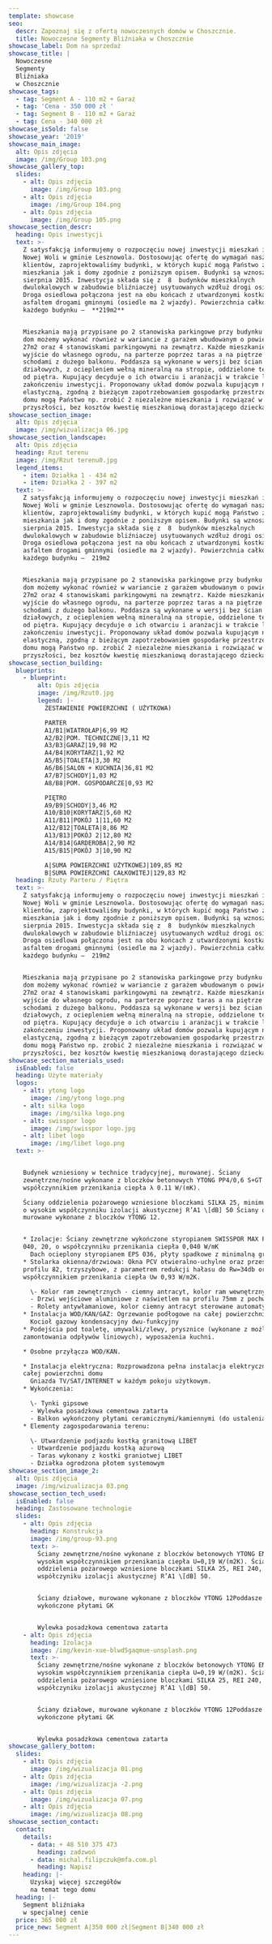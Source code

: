 ```yaml
---
template: showcase
seo:
  descr: Zapoznaj się z ofertą nowoczesnych domów w Choszcznie.
  title: Nowoczesne Segmenty Bliźniaka w Choszcznie
showcase_label: Dom na sprzedaż
showcase_title: |
  Nowoczesne
  Segmenty
  Bliźniaka
  w Choszcznie
showcase_tags:
  - tag: Segment A - 110 m2 + Garaż
  - tag: 'Cena - 350 000 zł '
  - tag: Segment B - 110 m2 + Garaż
  - tag: Cena - 340 000 zł
showcase_isSold: false
showcase_year: '2019'
showcase_main_image:
  alt: Opis zdjęcia
  image: /img/Group 103.png
showcase_gallery_top:
  slides:
    - alt: Opis zdjęcia
      image: /img/Group 103.png
    - alt: Opis zdjęcia
      image: /img/Group 104.png
    - alt: Opis zdjęcia
      image: /img/Group 105.png
showcase_section_descr:
  heading: Opis inwestycji
  text: >-
    Z satysfakcją informujemy o rozpoczęciu nowej inwestycji mieszkań i domów w
    Nowej Woli w gminie Lesznowola. Dostosowując ofertę do wymagań naszych
    klientów, zaprojektowaliśmy budynki, w których kupić mogą Państwo zarówno
    mieszkania jak i domy zgodnie z poniższym opisem. Budynki są wznoszone od
    sierpnia 2015. Inwestycja składa się z  8  budynków mieszkalnych
    dwulokalowych w zabudowie bliźniaczej usytuowanych wzdłuż drogi osiedlowej.
    Droga osiedlowa połączona jest na obu końcach z utwardzonymi kostką i
    asfaltem drogami gminnymi (osiedle ma 2 wjazdy). Powierzchnia całkowita
    każdego budynku –  **219m2**


    Mieszkania mają przypisane po 2 stanowiska parkingowe przy budynku natomiast
    dom możemy wykonać również w wariancie z garażem wbudowanym o powierzchni
    27m2 oraz 4 stanowiskami parkingowymi na zewnątrz. Każde mieszkanie ma
    wyjście do własnego ogrodu, na parterze poprzez taras a na piętrze -
    schodami z dużego balkonu. Poddasza są wykonane w wersji bez ścian
    działowych, z ociepleniem wełną mineralną na stropie, oddzielone termicznie
    od piętra. Kupujący decyduje o ich otwarciu i aranżacji w trakcie lub po
    zakończeniu inwestycji. Proponowany układ domów pozwala kupującym na
    elastyczną, zgodną z bieżącym zapotrzebowaniem gospodarkę przestrzenią. Z
    domu mogą Państwo np. zrobić 2 niezależne mieszkania i rozwiązać w
    przyszłości, bez kosztów kwestię mieszkaniową dorastającego dziecka
showcase_section_image:
  alt: Opis zdjęcia
  image: /img/wizualizacja 06.jpg
showcase_section_landscape:
  alt: Opis zdjęcia
  heading: Rzut terenu
  image: /img/Rzut terenu0.jpg
  legend_items:
    - item: Działka 1 - 434 m2
    - item: Działka 2 - 397 m2
  text: >-
    Z satysfakcją informujemy o rozpoczęciu nowej inwestycji mieszkań i domów w
    Nowej Woli w gminie Lesznowola. Dostosowując ofertę do wymagań naszych
    klientów, zaprojektowaliśmy budynki, w których kupić mogą Państwo zarówno
    mieszkania jak i domy zgodnie z poniższym opisem. Budynki są wznoszone od
    sierpnia 2015. Inwestycja składa się z  8  budynków mieszkalnych
    dwulokalowych w zabudowie bliźniaczej usytuowanych wzdłuż drogi osiedlowej.
    Droga osiedlowa połączona jest na obu końcach z utwardzonymi kostką i
    asfaltem drogami gminnymi (osiedle ma 2 wjazdy). Powierzchnia całkowita
    każdego budynku –  219m2


    Mieszkania mają przypisane po 2 stanowiska parkingowe przy budynku natomiast
    dom możemy wykonać również w wariancie z garażem wbudowanym o powierzchni
    27m2 oraz 4 stanowiskami parkingowymi na zewnątrz. Każde mieszkanie ma
    wyjście do własnego ogrodu, na parterze poprzez taras a na piętrze -
    schodami z dużego balkonu. Poddasza są wykonane w wersji bez ścian
    działowych, z ociepleniem wełną mineralną na stropie, oddzielone termicznie
    od piętra. Kupujący decyduje o ich otwarciu i aranżacji w trakcie lub po
    zakończeniu inwestycji. Proponowany układ domów pozwala kupującym na
    elastyczną, zgodną z bieżącym zapotrzebowaniem gospodarkę przestrzenią. Z
    domu mogą Państwo np. zrobić 2 niezależne mieszkania i rozwiązać w
    przyszłości, bez kosztów kwestię mieszkaniową dorastającego dziecka
showcase_section_building:
  blueprints:
    - blueprint:
        alt: Opis zdjęcia
        image: /img/Rzut0.jpg
        legend: |-
          ZESTAWIENIE POWIERZCHNI ( UŻYTKOWA)

          PARTER
          A1/B1|WIATROŁAP|6,99 M2
          A2/B2|POM. TECHNICZNE|3,11 M2
          A3/B3|GARAŻ|19,98 M2
          A4/B4|KORYTARZ|1,92 M2
          A5/B5|TOALETA|3,30 M2
          A6/B6|SALON + KUCHNIA|36,81 M2
          A7/B7|SCHODY|1,03 M2
          A8/B8|POM. GOSPODARCZE|0,93 M2

          PIĘTRO
          A9/B9|SCHODY|3,46 M2
          A10/B10|KORYTARZ|5,60 M2
          A11/B11|POKÓJ 1|11,60 M2
          A12/B12|TOALETA|8,86 M2
          A13/B13|POKÓJ 2|12,80 M2
          A14/B14|GARDEROBA|2,90 M2
          A15/B15|POKÓJ 3|10,90 M2

          A|SUMA POWIERZCHNI UŻYTKOWEJ|109,85 M2
          B|SUMA POWIERZCHNI CAŁKOWITEJ|129,83 M2
  heading: Rzuty Parteru / Piętra
  text: >-
    Z satysfakcją informujemy o rozpoczęciu nowej inwestycji mieszkań i domów w
    Nowej Woli w gminie Lesznowola. Dostosowując ofertę do wymagań naszych
    klientów, zaprojektowaliśmy budynki, w których kupić mogą Państwo zarówno
    mieszkania jak i domy zgodnie z poniższym opisem. Budynki są wznoszone od
    sierpnia 2015. Inwestycja składa się z  8  budynków mieszkalnych
    dwulokalowych w zabudowie bliźniaczej usytuowanych wzdłuż drogi osiedlowej.
    Droga osiedlowa połączona jest na obu końcach z utwardzonymi kostką i
    asfaltem drogami gminnymi (osiedle ma 2 wjazdy). Powierzchnia całkowita
    każdego budynku –  219m2


    Mieszkania mają przypisane po 2 stanowiska parkingowe przy budynku natomiast
    dom możemy wykonać również w wariancie z garażem wbudowanym o powierzchni
    27m2 oraz 4 stanowiskami parkingowymi na zewnątrz. Każde mieszkanie ma
    wyjście do własnego ogrodu, na parterze poprzez taras a na piętrze -
    schodami z dużego balkonu. Poddasza są wykonane w wersji bez ścian
    działowych, z ociepleniem wełną mineralną na stropie, oddzielone termicznie
    od piętra. Kupujący decyduje o ich otwarciu i aranżacji w trakcie lub po
    zakończeniu inwestycji. Proponowany układ domów pozwala kupującym na
    elastyczną, zgodną z bieżącym zapotrzebowaniem gospodarkę przestrzenią. Z
    domu mogą Państwo np. zrobić 2 niezależne mieszkania i rozwiązać w
    przyszłości, bez kosztów kwestię mieszkaniową dorastającego dziecka
showcase_section_materials_used:
  isEnabled: false
  heading: Użyte materiały
  logos:
    - alt: ytong logo
      image: /img/ytong logo.png
    - alt: silka logo
      image: /img/silka logo.png
    - alt: swisspor logo
      image: /img/swisspor logo.jpg
    - alt: libet logo
      image: /img/libet logo.png
  text: >-


    Budynek wzniesiony w technice tradycyjnej, murowanej. Ściany
    zewnętrzne/nośne wykonane z bloczków betonowych YTONG PP4/0,6 S+GT z wysokim
    współczynnikiem przenikania ciepła λ 0.11 W/(mK).

    Ściany oddzielenia pożarowego wzniesione bloczkami SILKA 25, minimum REI 60,
    o wysokim współczynniku izolacji akustycznej R’A1 \[dB] 50 Ściany działowe,
    murowane wykonane z bloczków YTONG 12.


    * Izolacje: Ściany zewnętrzne wykończone styropianem SWISSPOR MAX FASADA
    040, 20, o współczynniku przenikania ciepła 0,040 W/mK
      Dach ocieplony styropianem EPS 036, płyty spadkowe z minimalną grubością 20 cm
    * Stolarka okienna/drzwiowa: Okna PCV otwieralno-uchylne oraz przesuwne o
    profilu 82, trzyszybowe, z parametrem redukcji hałasu do Rw=34db oraz
    współczynnikiem przenikania ciepła Uw 0,93 W/m2K.

      \- Kolor ram zewnętrznych - ciemny antracyt, kolor ram wewnętrznych - biały.
      - Drzwi wejściowe aluminiowe z naświetlem na profilu 75mm z pochwytem.
      - Rolety antywłamaniowe, kolor ciemny antracyt sterowane automatycznie z wnętrza domu.
    * Instalacja WOD/KAN/GAZ: Ogrzewanie podłogowe na całej powierzchni domu
      Kocioł gazowy kondensacyjny dwu-funkcyjny
    * Podejścia pod toaletę, umywalki/zlewy, prysznice (wykonane z możliwością
    zamontowania odpływów liniowych), wyposażenia kuchni.

    * Osobne przyłącza WOD/KAN.

    * Instalacja elektryczna: Rozprowadzona pełna instalacja elektryczna po
    całej powierzchni domu
      Gniazda TV/SAT/INTERNET w każdym pokoju użytkowym.
    * Wykończenia:

      \- Tynki gipsowe
      - Wylewka posadzkowa cementowa zatarta
      - Balkon wykończony płytami ceramicznymi/kamiennymi (do ustalenia z inwestorem)
    * Elementy zagospodarowania terenu:

      \- Utwardzenie podjazdu kostką granitową LIBET
      - Utwardzenie podjazdu kostką ażurową
      - Taras wykonany z kostki graniotwej LIBET
      - Działka ogrodzona płotem systemowym
showcase_section_image_2:
  alt: Opis zdjęcia
  image: /img/wizualizacja 03.png
showcase_section_tech_used:
  isEnabled: false
  heading: Zastosowane technologie
  slides:
    - alt: Opis zdjęcia
      heading: Konstrukcja
      image: /img/group-93.png
      text: >-
        Ściany zewnętrzne/nośne wykonane z bloczków betonowych YTONG ENERGA 24 z
        wysokim współczynnikiem przenikania ciepła U=0,19 W/(m2K). Ściany
        oddzielenia pożarowego wzniesione bloczkami SILKA 25, REI 240, o wysokim
        współczyniku izolacji akustycznej R’A1 \[dB] 50.


        Ściany działowe, murowane wykonane z bloczków YTONG 12Poddasze
        wykończone płytami GK


        Wylewka posadzkowa cementowa zatarta
    - alt: Opis zdjęcia
      heading: Izolacja
      image: /img/kevin-xue-blwd5gaqmue-unsplash.png
      text: >-
        Ściany zewnętrzne/nośne wykonane z bloczków betonowych YTONG ENERGA 24 z
        wysokim współczynnikiem przenikania ciepła U=0,19 W/(m2K). Ściany
        oddzielenia pożarowego wzniesione bloczkami SILKA 25, REI 240, o wysokim
        współczyniku izolacji akustycznej R’A1 \[dB] 50.


        Ściany działowe, murowane wykonane z bloczków YTONG 12Poddasze
        wykończone płytami GK


        Wylewka posadzkowa cementowa zatarta
showcase_gallery_bottom:
  slides:
    - alt: Opis zdjęcia
      image: /img/wizualizacja 01.png
    - alt: Opis zdjęcia
      image: /img/wizualizacja -2.png
    - alt: Opis zdjęcia
      image: /img/wizualizacja 07.png
    - alt: Opis zdjęcia
      image: /img/wizualizacja 08.png
showcase_section_contact:
  contact:
    details:
      - data: + 48 510 375 473
        heading: zadzwoń
      - data: michal.filipczuk@mfa.com.pl
        heading: Napisz
    heading: |-
      Uzyskaj więcej szczegółów
      na temat tego domu
  heading: |-
    Segment bliźniaka
    w specjalnej cenie
  price: 365 000 zł
  price_new: Segment A|350 000 zł|Segment B|340 000 zł
---
```

